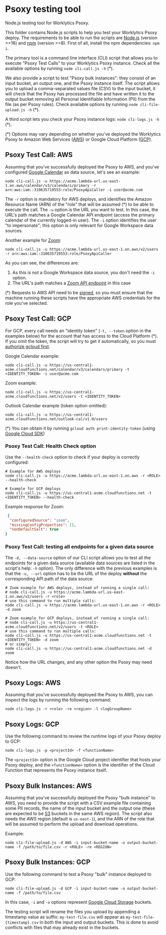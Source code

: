# Psoxy testing tool

Node.js testing tool for Worklytics Psoxy.

This folder contains Node.js scripts to help you test your Worklytics Psoxy deploy. The requirements to be able to run the scripts are [Node.js] (version >=16) and [npm] (version >=8). First of all, install the npm dependencies: `npm i`.

The primary tool is a command line interface (CLI) script that allows you to execute "Psoxy Test Calls" to your Worklytics Psoxy instance. Check all the available options by running `node cli-call.js -h` (*).

We also provide a script to test "Psoxy bulk instances": they consist of an input bucket, an output one, and the Psoxy instance itself. The script allows you to upload a comma-separated values file (CSV) to the input bucket, it will check that the Psoxy has processed the file and have written it to the output bucket removing all Personal Identifiable Information (PII) from the file (as per Psoxy rules). Check available options by running `node cli-file-upload.js -h` (*).

A third script lets you check your Psoxy instance logs: `node cli-logs.js -h`
(*).

(*) Options may vary depending on whether you've deployed the Worklytics Psoxy to Amazon Web Services ([AWS]) or Google Cloud Platform ([GCP]).

## Psoxy Test Call: AWS
Assuming that you've successfully deployed the Psoxy to AWS, and you've configured [Google Calendar] as data source, let's see an example:
```shell
node cli-call.js -u https://acme.lambda-url.us-east-1.on.aws/calendar/v3/calendars/primary -r arn:aws:iam::310635719553:role/PsoxyApiCaller -i user@acme.com
```
The `-r` option is mandatory for AWS deploys, and identifies the Amazon Resource Name (ARN) of the "role" that will be assumed (*) to be able to execute the call. The `-u` option is the URL you want to test. In this case, the URL's path matches a Google Calendar API endpoint (access the primary calendar of the currently logged-in user). The `-i` option identifies the user "to impersonate"; this option is only relevant for Google Workspace data sources.

Another example for [Zoom]:
```shell
node cli-call.js -u https://acme.lambda-url.us-east-1.on.aws/v2/users -r arn:aws:iam::310635719553:role/PsoxyApiCaller
```
As you can see, the differences are:
1. As this is not a Google Workspace data source, you don't need the `-i` option.
2. The URL's path matches a [Zoom API endpoint] in this case

(*) Requests to AWS API need to be [signed], so you must ensure that the machine running these scripts have the appropriate AWS credentials for the role you've selected.

## Psoxy Test Call: GCP
For GCP, every call needs an "identity token" (`-t, --token` option in the examples below) for the account
that has access to the Cloud Platform (*). If you omit the token, the script will try to get it automatically,
so you must [authorize gcloud first].

Google Calendar example:
```shell
node cli-call.js -u https://us-central1-acme.cloudfunctions.net/calendar/v3/calendars/primary -t <IDENTITY_TOKEN> -i user@acme.com
```
Zoom example:
```shell
node cli-call.js -u https://us-central1-acme.cloudfunctions.net/v2/users -t <IDENTITY_TOKEN>
```
Outlook Calendar example (token option omitted):
```shell
node cli-call.js -u https://us-central1-acme.cloudfunctions.net/outlook-cal/v1.0/users
```

(*) You can obtain it by running `gcloud auth print-identity-token` (using [Google Cloud SDK])

### Psoxy Test Call: Health Check option
Use the `--health-check` option to check if your deploy is correctly configured:

```shell
# Example for AWS deploys
node cli-call.js -u https://acme.lambda-url.us-east-1.on.aws -r <ROLE> --health-check
```

```shell
# Example for GCP deploys
node cli-call.js -u https://us-central1-acme.cloudfunctions.net -t <IDENTITY_TOKEN> --health-check
```

Example response for Zoom:
```json
 {
  "configuredSource": "zoom",
  "missingConfigProperties": [],
  "nonDefaultSalt": true
}
```

### Psoxy Test Call: testing all endpoints for a given data source

The `-d, --data-source` option of our CLI script allows you to test all the endpoints for a given data source (available data sources are listed in the script's help: `-h` option).
The only difference with the previous examples is that the `-u, --url` option has to be the URL of the deploy **without** the corresponding API path of the data source:

```shell
# Zoom example for AWS deploys, instead of running a single call:
# node cli-call.js -u https://acme.lambda-url.us-east-1.on.aws/v2/users -r <role>
# use this command to run multiple calls:
node cli-call.js -u https://acme.lambda-url.us-east-1.on.aws -r <ROLE> -d zoom
```
```shell
# Zoom example for GCP deploys, instead of running a single call:
# node cli-call.js -u https://us-central1-acme.cloudfunctions.net/v2/users -t <ROLE>
# use this command to run multiple calls:
node cli-call.js -u https://us-central1-acme.cloudfunctions.net -t <IDENTITY_TOKEN> -d zoom
# or simply:
node cli-call.js -u https://us-central1-acme.cloudfunctions.net -d zoom
```

Notice how the URL changes, and any other option the Psoxy may need doesn't.

## Psoxy Logs: AWS
Assuming that you've successfully deployed the Psoxy to AWS, you can inspect the logs by running the following command:

```shell
node cli-logs.js -r <role> -re <region> -l <logGroupName>
```

## Psoxy Logs: GCP
Use the following command to review the runtime logs of your Psoxy deploy to
GCP:

```shell
node cli-logs.js -p <projectId> -f <functionName>
```

The `<projectId>` option is the Google Cloud project identifier that hosts your
Psoxy deploy, and the `<functionName>` option is the identifier of the
Cloud Function that represents the Psoxy instance itself.


## Psoxy Bulk Instances: AWS
Assuming that you've successfully deployed the Psoxy "bulk instance" to AWS, you need to provide
the script with a CSV example file containing some PII records, the name of the input bucket and
the output one (these are expected to be [S3] buckets in the same AWS region). The script also
needs the AWS region (default is `us-east-1`), and the ARN of the role that will be assumed to
perform the upload and download operations.

Example:
```shell
node cli-file-upload.js -d AWS -i input-bucket-name -o output-bucket-name -f /path/to/file.csv -r <ROLE> -re <REGION>
```

## Psoxy Bulk Instances: GCP
Use the following command to test a Psoxy "bulk" instance deployed to GCP:

```shell
node cli-file-upload.js -d GCP -i input-bucket-name -o output-bucket-name -f /path/to/file.csv
```

In this case, `-i` and `-o` options represent [Google Cloud Storage] buckets.

The testing script will rename the files you upload by appending a timestamp value as suffix:
`my-test-file.csv` will appear as `my-test-file-{timestamp}.csv` in both the input and output
buckets. This is done to avoid conflicts with files that may already exist in the buckets.

[AWS]: https://aws.amazon.com
[GCP]: https://cloud.google.com/
[Node.js]: https://nodejs.org/en/
[npm]: https://www.npmjs.com
[signed]: https://docs.aws.amazon.com/general/latest/gr/signing_aws_api_requests.html
[Google Calendar]: https://developers.google.com/calendar/api
[Zoom]: https://zoom.us
[Zoom API endpoint]: https://marketplace.zoom.us/docs/api-reference/zoom-api/methods/#operation/users
[Google Cloud SDK]: https://cloud.google.com/sdk/gcloud/reference/auth/print-identity-token
[authorize gcloud first]: https://cloud.google.com/sdk/gcloud/reference/auth/login
[S3]: https://docs.aws.amazon.com/AmazonS3/latest/userguide/Welcome.html
[Google Cloud Storage]: https://cloud.google.com/storage
